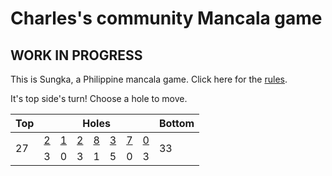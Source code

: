 # Charles's community Mancala game

## WORK IN PROGRESS

This is Sungka, a Philippine mancala game. Click here for the [rules](https://mancala.fandom.com/wiki/Sungka#Rules).

It's top side's turn! Choose a hole to move.

<table>
<thead>
<tr>
<th>Top</th>
<th colspan=7>Holes</th>
<th>Bottom</th>
</tr>
</thead>
<tbody>
<tr>
<td rowspan=2>27</td>
<td><a href="https://github.com/cbebe/chonka/issues/new?title=sungka%7Ctop%7C0&body=Just+push+%27Submit+new+issue%27.">2</a></td>
<td><a href="https://github.com/cbebe/chonka/issues/new?title=sungka%7Ctop%7C1&body=Just+push+%27Submit+new+issue%27.">1</a></td>
<td><a href="https://github.com/cbebe/chonka/issues/new?title=sungka%7Ctop%7C2&body=Just+push+%27Submit+new+issue%27.">2</a></td>
<td><a href="https://github.com/cbebe/chonka/issues/new?title=sungka%7Ctop%7C3&body=Just+push+%27Submit+new+issue%27.">8</a></td>
<td><a href="https://github.com/cbebe/chonka/issues/new?title=sungka%7Ctop%7C4&body=Just+push+%27Submit+new+issue%27.">3</a></td>
<td><a href="https://github.com/cbebe/chonka/issues/new?title=sungka%7Ctop%7C5&body=Just+push+%27Submit+new+issue%27.">7</a></td>
<td><a href="https://github.com/cbebe/chonka/issues/new?title=sungka%7Ctop%7C6&body=Just+push+%27Submit+new+issue%27.">0</a></td>
<td rowspan=2>33</td>
</tr>
<tr>
<td>3</td>
<td>0</td>
<td>3</td>
<td>1</td>
<td>5</td>
<td>0</td>
<td>3</td>
</tr>
<tbody>
</table>
